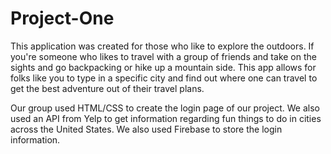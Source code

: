 # Project-One

This application was created for those who like to explore the outdoors. If you're someone who likes to travel 
with a group of friends and take on the sights and go backpacking or hike up a mountain side. This app allows for folks like you to type
in a specific city and find out where one can travel to get the best adventure out of their travel plans.

Our group used HTML/CSS to create the login page of our project. We also used an API from Yelp to get information regarding fun things
to do in cities across the United States. We also used Firebase to store the login information. 

